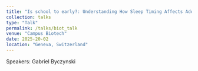 ```yaml
---
title: "Is school to early?: Understanding How Sleep Timing Affects Adolescent Cognitive Functioning"
collection: talks
type: "Talk"
permalink: /talks/biot_talk
venue: "Campus Biotech"
date: 2025-20-02
location: "Geneva, Switzerland"
---
```


Speakers: Gabriel Byczynski
